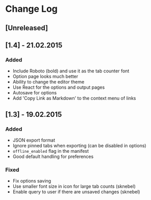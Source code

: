 # Change Log

## [Unreleased]

## [1.4] - 21.02.2015
### Added
- Include Roboto (bold) and use it as the tab counter font
- Option page looks much better
- Ability to change the editor theme
- Use React for the options and output pages
- Autosave for options
- Add 'Copy Link as Markdown' to the context menu of links

## [1.3] - 19.02.2015
### Added
- JSON export format
- Ignore pinned tabs when exporting (can be disabled in options)
- `offline_enabled` flag in the manifest
- Good default handling for preferences

### Fixed
- Fix options saving
- Use smaller font size in icon for large tab counts (sknebel)
- Enable query to user if there are unsaved changes (sknebel)